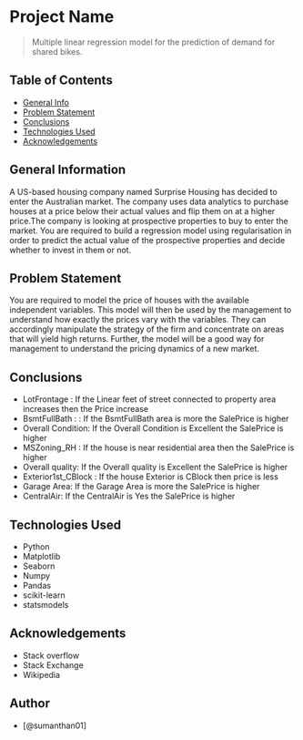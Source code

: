 # Project Name
> Multiple linear regression model for the prediction of demand for shared bikes.


## Table of Contents
- [General Info](#general-information)
- [Problem Statement](#problem-statement)
- [Conclusions](#conclusions)
- [Technologies Used](#technologies-used)
- [Acknowledgements](#acknowledgements)

<!-- You can include any other section that is pertinent to your problem -->

## General Information
A US-based housing company named Surprise Housing has decided to enter the Australian market. The company uses data analytics to purchase houses at a price below their actual values and flip them on at a higher price.The company is looking at prospective properties to buy to enter the market. You are required to build a regression model using regularisation in order to predict the actual value of the prospective properties and decide whether to invest in them or not.

<!-- You don't have to answer all the questions - just the ones relevant to your project. -->
## Problem Statement
You are required to model the price of houses with the available independent variables. This model will then be used by the management to understand how exactly the prices vary with the variables. They can accordingly manipulate the strategy of the firm and concentrate on areas that will yield high returns. Further, the model will be a good way for management to understand the pricing dynamics of a new market.

## Conclusions
- LotFrontage : If the Linear feet of street connected to property area increases then the Price increase
- BsmtFullBath : : If the BsmtFullBath area is more the SalePrice is higher
- Overall Condition: If the Overall Condition is Excellent the SalePrice is higher
- MSZoning_RH : If the house is near residential area then the SalePrice is higher
- Overall quality: If the Overall quality is Excellent the SalePrice is higher
- Exterior1st_CBlock : If the house Exterior is CBlock then price is less
- Garage Area: If the Garage Area is more the SalePrice is higher
- CentralAir: If the CentralAir is Yes the SalePrice is higher

<!-- You don't have to answer all the questions - just the ones relevant to your project. -->


## Technologies Used
- Python
- Matplotlib
- Seaborn
- Numpy
- Pandas
- scikit-learn
- statsmodels

<!-- As the libraries versions keep on changing, it is recommended to mention the version of library used in this project -->

## Acknowledgements
- Stack overflow
- Stack Exchange
- Wikipedia

## Author
- [@sumanthan01]


<!-- Optional -->
<!-- ## License -->
<!-- This project is open source and available under the [... License](). -->

<!-- You don't have to include all sections - just the one's relevant to your project -->
